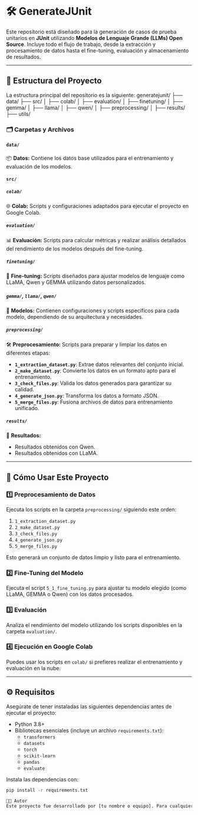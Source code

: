 # 🛠️ GenerateJUnit

Este repositorio está diseñado para la generación de casos de prueba unitarios en **JUnit** utilizando **Modelos de Lenguaje Grande (LLMs) Open Source**. Incluye todo el flujo de trabajo, desde la extracción y procesamiento de datos hasta el fine-tuning, evaluación y almacenamiento de resultados.

---

## 📂 Estructura del Proyecto

La estructura principal del repositorio es la siguiente:
generatejunit/
├── data/
├── src/
│   ├── colab/
│   ├── evaluation/
│   ├── finetuning/
│   ├── gemma/
│   ├── llama/
│   ├── qwen/
│   ├── preprocessing/
│   ├── results/
├── utils/


### 🗂️ Carpetas y Archivos

#### `data/`  
📦 **Datos:** Contiene los datos base utilizados para el entrenamiento y evaluación de los modelos.

#### `src/`

##### `colab/`  
🌐 **Colab:** Scripts y configuraciones adaptados para ejecutar el proyecto en Google Colab.

##### `evaluation/`  
📊 **Evaluación:** Scripts para calcular métricas y realizar análisis detallados del rendimiento de los modelos después del fine-tuning.

##### `finetuning/`  
🔧 **Fine-tuning:** Scripts diseñados para ajustar modelos de lenguaje como LLaMA, Qwen y GEMMA utilizando datos personalizados.

##### `gemma/`, `llama/`, `qwen/`  
🤖 **Modelos:** Contienen configuraciones y scripts específicos para cada modelo, dependiendo de su arquitectura y necesidades.

##### `preprocessing/`  
🛠️ **Preprocesamiento:** Scripts para preparar y limpiar los datos en diferentes etapas:  
- **`1_extraction_dataset.py`**: Extrae datos relevantes del conjunto inicial.  
- **`2_make_dataset.py`**: Convierte los datos en un formato apto para el entrenamiento.  
- **`3_check_files.py`**: Valida los datos generados para garantizar su calidad.  
- **`4_generate_json.py`**: Transforma los datos a formato JSON.  
- **`5_merge_files.py`**: Fusiona archivos de datos para entrenamiento unificado.

##### `results/`  
📁 **Resultados:**  
- Resultados obtenidos con Qwen.
- Resultados obtenidos con LLaMA.

---

## 🚀 Cómo Usar Este Proyecto

### 1️⃣ **Preprocesamiento de Datos**
Ejecuta los scripts en la carpeta `preprocessing/` siguiendo este orden:  
1. `1_extraction_dataset.py`  
2. `2_make_dataset.py`  
3. `3_check_files.py`  
4. `4_generate_json.py`  
5. `5_merge_files.py`  

Esto generará un conjunto de datos limpio y listo para el entrenamiento.

### 2️⃣ **Fine-Tuning del Modelo**
Ejecuta el script `5_1_fine_tuning.py` para ajustar tu modelo elegido (como LLaMA, GEMMA o Qwen) con los datos procesados.

### 3️⃣ **Evaluación**
Analiza el rendimiento del modelo utilizando los scripts disponibles en la carpeta `evaluation/`.

### 4️⃣ **Ejecución en Google Colab**
Puedes usar los scripts en `colab/` si prefieres realizar el entrenamiento y evaluación en la nube.

---

## ⚙️ Requisitos

Asegúrate de tener instaladas las siguientes dependencias antes de ejecutar el proyecto:

- Python 3.8+
- Bibliotecas esenciales (incluye un archivo `requirements.txt`):
  - `transformers`
  - `datasets`
  - `torch`
  - `scikit-learn`
  - `pandas`
  - `evaluate`

Instala las dependencias con:

```bash
pip install -r requirements.txt

🧑‍💻 Autor
Este proyecto fue desarrollado por [tu nombre o equipo]. Para cualquier consulta, no dudes en contactarnos.
